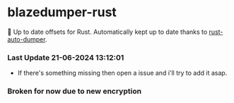 # blazedumper-rust

🚀 Up to date offsets for Rust. Automatically kept up to date thanks to [rust-auto-dumper](https://github.com/Akandesh/rust-auto-dumper).


### Last Update 21-06-2024 13:12:01
- If there's something missing then open a issue and i'll try to add it asap.

### Broken for now due to new encryption 